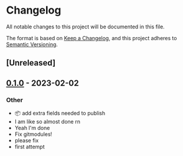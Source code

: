 # Changelog
All notable changes to this project will be documented in this file.

The format is based on [Keep a Changelog](https://keepachangelog.com/en/1.0.0/),
and this project adheres to [Semantic Versioning](https://semver.org/spec/v2.0.0.html).

## [Unreleased]

## [0.1.0](https://github.com/paperclip-universe/apollo/releases/tag/apollo-hyper-libretro-core-parallel-64-v0.1.0) - 2023-02-02

### Other
- :package: add extra fields needed to publish
- I am like so almost done rn
- Yeah I'm done
- Fix gitmodules!
- please fix
- first attempt
